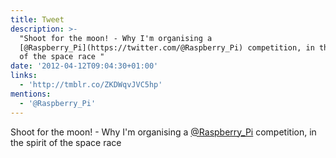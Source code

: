 ```yaml
---
title: Tweet
description: >-
  "Shoot for the moon! - Why I'm organising a
  [@Raspberry_Pi](https://twitter.com/@Raspberry_Pi) competition, in the spirit
  of the space race "
date: '2012-04-12T09:04:30+01:00'
links:
  - 'http://tmblr.co/ZKDWqvJVC5hp'
mentions:
  - '@Raspberry_Pi'
---
```

Shoot for the moon! - Why I'm organising a [@Raspberry_Pi](https://twitter.com/@Raspberry_Pi) competition, in the spirit of the space race 
